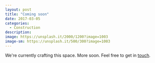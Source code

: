 ```yaml
---
layout: post
title: "Coming soon"
date: 2017-03-05
categories:
  - Construction
description: 
image: https://unsplash.it/2000/1200?image=1003
image-sm: https://unsplash.it/500/300?image=1003
---
```

We're currently crafting this space. More soon. Feel free to get in [touch](mailto:ac@chairsandtables.org). 
